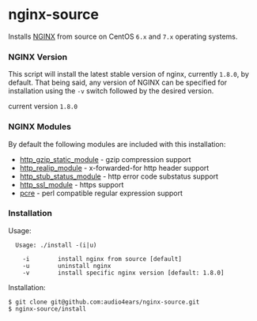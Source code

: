 # nginx-source

Installs [NGINX](https://www.nginx.com/resources/wiki/) from source on CentOS ```6.x``` and ```7.x``` operating systems.

### NGINX Version

This script will install the latest stable version of nginx, currently ```1.8.0```, by default. That being said, any version of NGINX can be specified for installation using the ```-v``` switch followed by the desired version.

current version ```1.8.0```

### NGINX Modules

By default the following modules are included with this installation:

- [http_gzip_static_module](http://nginx.org/en/docs/http/ngx_http_gzip_static_module.html) - gzip compression support
- [http_realip_module](http://nginx.org/en/docs/http/ngx_http_realip_module.html) - x-forwarded-for http header support
- [http_stub_status_module](http://nginx.org/en/docs/http/ngx_http_stub_status_module.html) - http error code substatus support
- [http_ssl_module](http://nginx.org/en/docs/http/ngx_http_ssl_module.html) - https support
- [pcre](http://www.pcre.org/) - perl compatible regular expression support

### Installation

Usage:

```
  Usage: ./install -(i|u)

    -i        install nginx from source [default]
    -u        uninstall nginx
    -v        install specific nginx version [default: 1.8.0]
```  

Installation:

```
$ git clone git@github.com:audio4ears/nginx-source.git
$ nginx-source/install
```
